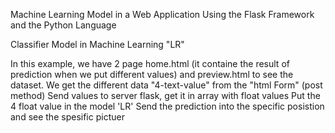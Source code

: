 Machine Learning Model in a Web Application Using the Flask Framework and the Python Language

Classifier Model in Machine Learning "LR"

In this example, we have 2 page home.html (it containe the result of prediction when we put different values) and preview.html to see the dataset.
We get the different data "4-text-value" from the "html Form" (post method)
Send values to server flask, get it in array with float values
Put the 4 float value in the model 'LR'
Send the prediction into the specific posistion and see the spesific pictuer

